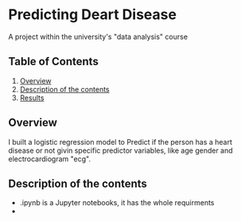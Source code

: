 # Predicting Deart Disease
A project within the university's "data analysis" course 

## Table of Contents
1. [Overview](#over)
3. [Description of the contents](#files)
4. [Results](#results)

## Overview <a name="over"></a>
I built a logistic regression model to Predict if the person has a heart disease or not givin specific predictor variables, like age gender and electrocardiogram "ecg".

## Description of the contents <a name="files"></a>
- .ipynb is a Jupyter notebooks, it has the whole requirments
- 
